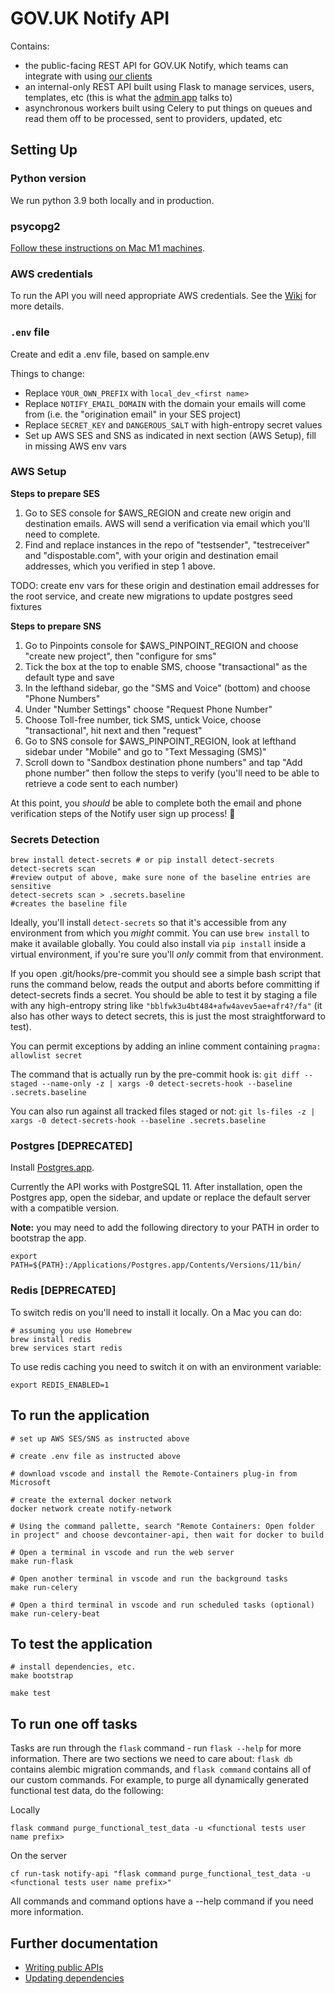 # GOV.UK Notify API

Contains:

- the public-facing REST API for GOV.UK Notify, which teams can integrate with using [our clients](https://www.notifications.service.gov.uk/documentation)
- an internal-only REST API built using Flask to manage services, users, templates, etc (this is what the [admin app](http://github.com/alphagov/notifications-admin) talks to)
- asynchronous workers built using Celery to put things on queues and read them off to be processed, sent to providers, updated, etc

## Setting Up

### Python version

We run python 3.9 both locally and in production.

### psycopg2

[Follow these instructions on Mac M1 machines](https://github.com/psycopg/psycopg2/issues/1216#issuecomment-1068150544).

### AWS credentials

To run the API you will need appropriate AWS credentials. See the [Wiki](https://github.com/alphagov/notifications-manuals/wiki/aws-accounts#how-to-set-up-local-development) for more details.

### `.env` file

Create and edit a .env file, based on sample.env

Things to change:

- Replace `YOUR_OWN_PREFIX` with `local_dev_<first name>`
- Replace `NOTIFY_EMAIL_DOMAIN` with the domain your emails will come from (i.e. the "origination email" in your SES project)
- Replace `SECRET_KEY` and `DANGEROUS_SALT` with high-entropy secret values
- Set up AWS SES and SNS as indicated in next section (AWS Setup), fill in missing AWS env vars

### AWS Setup

**Steps to prepare SES**

1. Go to SES console for \$AWS_REGION and create new origin and destination emails. AWS will send a verification via email which you'll need to complete.
2. Find and replace instances in the repo of "testsender", "testreceiver" and "dispostable.com", with your origin and destination email addresses, which you verified in step 1 above.

TODO: create env vars for these origin and destination email addresses for the root service, and create new migrations to update postgres seed fixtures

**Steps to prepare SNS**

1. Go to Pinpoints console for \$AWS_PINPOINT_REGION and choose "create new project", then "configure for sms"
2. Tick the box at the top to enable SMS, choose "transactional" as the default type and save
3. In the lefthand sidebar, go the "SMS and Voice" (bottom) and choose "Phone Numbers"
4. Under "Number Settings" choose "Request Phone Number"
5. Choose Toll-free number, tick SMS, untick Voice, choose "transactional", hit next and then "request"
6. Go to SNS console for \$AWS_PINPOINT_REGION, look at lefthand sidebar under "Mobile" and go to "Text Messaging (SMS)"
7. Scroll down to "Sandbox destination phone numbers" and tap "Add phone number" then follow the steps to verify (you'll need to be able to retrieve a code sent to each number)

At this point, you _should_ be able to complete both the email and phone verification steps of the Notify user sign up process! 🎉

### Secrets Detection

```
brew install detect-secrets # or pip install detect-secrets
detect-secrets scan
#review output of above, make sure none of the baseline entries are sensitive
detect-secrets scan > .secrets.baseline
#creates the baseline file
```

Ideally, you'll install `detect-secrets` so that it's accessible from any environment from which you _might_ commit. You can use `brew install` to make it available globally. You could also install via `pip install` inside a virtual environment, if you're sure you'll _only_ commit from that environment.

If you open .git/hooks/pre-commit you should see a simple bash script that runs the command below, reads the output and aborts before committing if detect-secrets finds a secret. You should be able to test it by staging a file with any high-entropy string like `"bblfwk3u4bt484+afw4avev5ae+afr4?/fa"` (it also has other ways to detect secrets, this is just the most straightforward to test).

You can permit exceptions by adding an inline comment containing `pragma: allowlist secret`

The command that is actually run by the pre-commit hook is: `git diff --staged --name-only -z | xargs -0 detect-secrets-hook --baseline .secrets.baseline`

You can also run against all tracked files staged or not: `git ls-files -z | xargs -0 detect-secrets-hook --baseline .secrets.baseline`

### Postgres [DEPRECATED]

Install [Postgres.app](http://postgresapp.com/).

Currently the API works with PostgreSQL 11. After installation, open the Postgres app, open the sidebar, and update or replace the default server with a compatible version.

**Note:** you may need to add the following directory to your PATH in order to bootstrap the app.

```
export PATH=${PATH}:/Applications/Postgres.app/Contents/Versions/11/bin/
```

### Redis [DEPRECATED]

To switch redis on you'll need to install it locally. On a Mac you can do:

```
# assuming you use Homebrew
brew install redis
brew services start redis
```

To use redis caching you need to switch it on with an environment variable:

```
export REDIS_ENABLED=1
```

## To run the application

```
# set up AWS SES/SNS as instructed above

# create .env file as instructed above

# download vscode and install the Remote-Containers plug-in from Microsoft

# create the external docker network
docker network create notify-network

# Using the command pallette, search "Remote Containers: Open folder in project" and choose devcontainer-api, then wait for docker to build

# Open a terminal in vscode and run the web server
make run-flask

# Open another terminal in vscode and run the background tasks
make run-celery

# Open a third terminal in vscode and run scheduled tasks (optional)
make run-celery-beat
```

## To test the application

```
# install dependencies, etc.
make bootstrap

make test
```

## To run one off tasks

Tasks are run through the `flask` command - run `flask --help` for more information. There are two sections we need to
care about: `flask db` contains alembic migration commands, and `flask command` contains all of our custom commands. For
example, to purge all dynamically generated functional test data, do the following:

Locally

```
flask command purge_functional_test_data -u <functional tests user name prefix>
```

On the server

```
cf run-task notify-api "flask command purge_functional_test_data -u <functional tests user name prefix>"
```

All commands and command options have a --help command if you need more information.

## Further documentation

- [Writing public APIs](docs/writing-public-apis.md)
- [Updating dependencies](https://github.com/alphagov/notifications-manuals/wiki/Dependencies)
